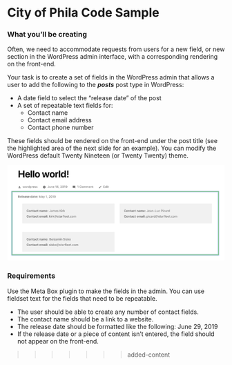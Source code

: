 # City of Phila Code Sample

### What you’ll be creating

Often, we need to accommodate requests from users for a new field, or new section in the WordPress admin interface, with a corresponding rendering on the front-end. 

Your task is to create a set of fields in the WordPress admin that allows a user to add the following to the _**posts**_ post type in WordPress:

  - A date field to select the “release date” of the post
  - A set of repeatable text fields for: 
  	- Contact name
  	- Contact email address
  	- Contact phone number

These fields should be rendered on the front-end under the post title (see the highlighted area of the next slide for an example). You can modify the WordPress default Twenty Nineteen (or Twenty Twenty) theme. 

![Frontend-Render](https://github.com/pbrocks/city-of-phila/blob/authors/images/frontend-render.png?raw=true)

### Requirements

Use the Meta Box plugin to make the fields in the admin. You can use fieldset text for the fields that need to be repeatable. 

  - The user should be able to create any number of contact fields.
  - The contact name should be a link to a website.
  - The release date should be formatted like the following: June 29, 2019
  - If the release date or a piece of content isn’t entered, the field should not appear on the front-end.
>>>>>>> added-content
